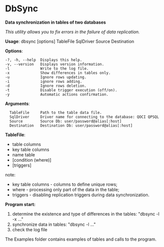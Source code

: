 # DbSync

**Data synchronization in tables of two databases**

*This utility allows you to fix errors in the failure of data replication.*

**Usage**: dbsync [options] TableFile SqlDriver Source Destination

**Options**:

    -?, -h, --help  Displays this help.
    -v, --version   Displays version information.
    -l              Write to the log file.
    -x              Show differences in tables only.
    -u              Ignore rows updating.
    -i              ignore rows adding.
    -d              Ignore rows deletion.
    -t              Disable trigger execution (off/on).
    -y              Automatic actions confirmation.
    

**Arguments**:

      TableFile     Path to the table data file.
      SqlDriver     Driver name for connecting to the database: QOCI QPSQL
      Source        Source Db: user/password@alias[:host]
      Destination   Destination Db: user/password@alias[:host]
    
**TableFile**:
- table columns
- key table columns
- name table
- [condition (where)]
- [triggers]

note:
- key table columns - columns to define unique rows;
- where - processing only part of the data in the table;
- triggers - disabling replication triggers during data synchronization.
  
**Program start:**
1. determine the existence and type of differences in the tables: "dbsync -l -x ..."
2. synchronize data in tables: "dbsync -l ..."
3. check the log file

The Examples folder contains examples of tables and calls to the program.
